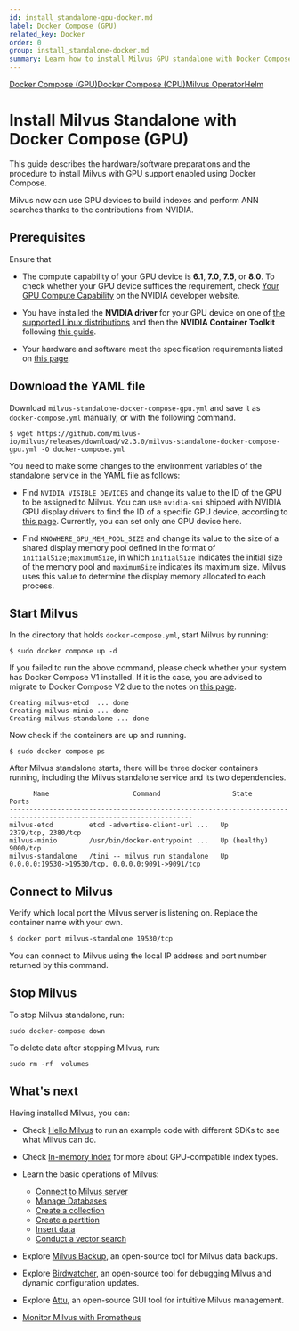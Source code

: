 ```yaml
---
id: install_standalone-gpu-docker.md
label: Docker Compose (GPU)
related_key: Docker
order: 0
group: install_standalone-docker.md
summary: Learn how to install Milvus GPU standalone with Docker Compose.
---
```


<div class="tab-wrapper"><a href="install_standalone-gpu-docker.md" class='active '>Docker Compose (GPU)</a><a href="install_standalone-docker.md" class=''>Docker Compose (CPU)</a><a href="install_standalone-operator.md" class=''>Milvus Operator</a><a href="install_standalone-helm.md" class=''>Helm</a></div>

# Install Milvus Standalone with Docker Compose (GPU)

This guide describes the hardware/software preparations and the procedure to install Milvus with GPU support enabled using Docker Compose.

Milvus now can use GPU devices to build indexes and perform ANN searches thanks to the contributions from NVIDIA.

## Prerequisites

Ensure that

- The compute capability of your GPU device is **6.1**, **7.0**, **7.5**, or **8.0**. To check whether your GPU device suffices the requirement, check [Your GPU Compute Capability](https://developer.nvidia.com/cuda-gpus) on the NVIDIA developer website.

- You have installed the **NVIDIA driver** for your GPU device on one of [the supported Linux distributions](https://docs.nvidia.com/datacenter/cloud-native/container-toolkit/latest/install-guide.html#linux-distributions) and then the **NVIDIA Container Toolkit** following [this guide](https://docs.nvidia.com/datacenter/cloud-native/container-toolkit/latest/install-guide.html).

- Your hardware and software meet the specification requirements listed on [this page](https://milvus.io/docs/prerequisite-docker.md).

## Download the YAML file

Download `milvus-standalone-docker-compose-gpu.yml` and save it as `docker-compose.yml` manually, or with the following command.

```shell
$ wget https://github.com/milvus-io/milvus/releases/download/v2.3.0/milvus-standalone-docker-compose-gpu.yml -O docker-compose.yml
```

You need to make some changes to the environment variables of the standalone service in the YAML file as follows:

- Find `NVIDIA_VISIBLE_DEVICES` and change its value to the ID of the GPU to be assigned to Milvus. You can use `nvidia-smi` shipped with NVIDIA GPU display drivers to find the ID of a specific GPU device, according to [this page](https://developer.nvidia.com/nvidia-system-management-interface). Currently, you can set only one GPU device here.

- Find `KNOWHERE_GPU_MEM_POOL_SIZE` and change its value to the size of a shared display memory pool defined in the format of `initialSize;maximumSize`, in which `initialSize` indicates the initial size of the memory pool and `maximumSize` indicates its maximum size. Milvus uses this value to determine the display memory allocated to each process.

## Start Milvus

In the directory that holds `docker-compose.yml`, start Milvus by running:

```shell
$ sudo docker compose up -d
``` 

<div class="alert note">

If you failed to run the above command, please check whether your system has Docker Compose V1 installed. If it is the case, you are advised to migrate to Docker Compose V2 due to the notes on [this page](https://docs.docker.com/compose/).

</div>

```shell
Creating milvus-etcd  ... done
Creating milvus-minio ... done
Creating milvus-standalone ... done
```

Now check if the containers are up and running.

```shell
$ sudo docker compose ps
```

After Milvus standalone starts, there will be three docker containers running, including the Milvus standalone service and its two dependencies.

```
      Name                     Command                  State                            Ports
--------------------------------------------------------------------------------------------------------------------
milvus-etcd         etcd -advertise-client-url ...   Up             2379/tcp, 2380/tcp
milvus-minio        /usr/bin/docker-entrypoint ...   Up (healthy)   9000/tcp
milvus-standalone   /tini -- milvus run standalone   Up             0.0.0.0:19530->19530/tcp, 0.0.0.0:9091->9091/tcp
```

## Connect to Milvus

Verify which local port the Milvus server is listening on. Replace the container name with your own.

```bash
$ docker port milvus-standalone 19530/tcp
```

You can connect to Milvus using the local IP address and port number returned by this command.

## Stop Milvus

To stop Milvus standalone, run:
```
sudo docker-compose down
```

To delete data after stopping Milvus, run:
```
sudo rm -rf  volumes
```

## What's next

Having installed Milvus, you can:

- Check [Hello Milvus](example_code.md) to run an example code with different SDKs to see what Milvus can do.
- Check [In-memory Index](index.md) for more about GPU-compatible index types.

- Learn the basic operations of Milvus:
  - [Connect to Milvus server](manage_connection.md)
  - [Manage Databases](manage_databases.md)
  - [Create a collection](create_collection.md)
  - [Create a partition](create_partition.md)
  - [Insert data](insert_data.md)
  - [Conduct a vector search](search.md)

- Explore [Milvus Backup](milvus_backup_overview.md), an open-source tool for Milvus data backups.
- Explore [Birdwatcher](birdwatcher_overview.md), an open-source tool for debugging Milvus and dynamic configuration updates.
- Explore [Attu](https://milvus.io/docs/attu.md), an open-source GUI tool for intuitive Milvus management.
- [Monitor Milvus with Prometheus](monitor.md)

